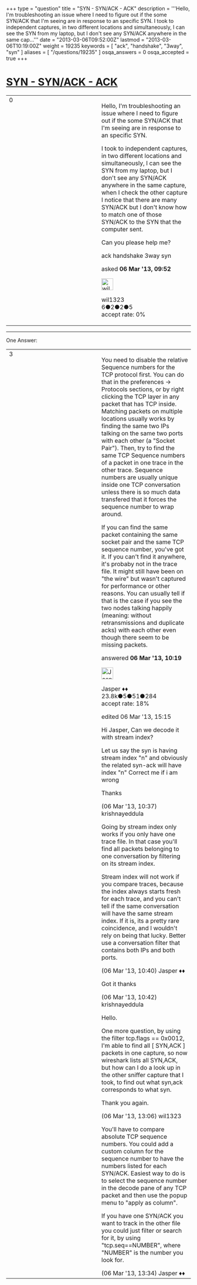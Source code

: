 +++
type = "question"
title = "SYN - SYN/ACK - ACK"
description = '''Hello, I&#x27;m troubleshooting an issue where I need to figure out if the some SYN/ACK that I&#x27;m seeing are in response to an specific SYN. I took to independent captures, in two different locations and simultaneously, I can see the SYN from my laptop, but I don&#x27;t see any SYN/ACK anywhere in the same cap...'''
date = "2013-03-06T09:52:00Z"
lastmod = "2013-03-06T10:19:00Z"
weight = 19235
keywords = [ "ack", "handshake", "3way", "syn" ]
aliases = [ "/questions/19235" ]
osqa_answers = 0
osqa_accepted = true
+++

<div class="headNormal">

# [SYN - SYN/ACK - ACK](/questions/19235/syn-synack-ack)

</div>

<div id="main-body">

<div id="askform">

<table id="question-table" style="width:100%;"><colgroup><col style="width: 50%" /><col style="width: 50%" /></colgroup><tbody><tr class="odd"><td style="width: 30px; vertical-align: top"><div class="vote-buttons"><div id="post-19235-score" class="post-score" title="current number of votes">0</div><div id="favorite-count" class="favorite-count"></div></div></td><td><div id="item-right"><div class="question-body"><p>Hello, I'm troubleshooting an issue where I need to figure out if the some SYN/ACK that I'm seeing are in response to an specific SYN.</p><p>I took to independent captures, in two different locations and simultaneously, I can see the SYN from my laptop, but I don't see any SYN/ACK anywhere in the same capture, when I check the other capture I notice that there are many SYN/ACK but I don't know how to match one of those SYN/ACK to the SYN that the computer sent.</p><p>Can you please help me?</p></div><div id="question-tags" class="tags-container tags">ack handshake 3way syn</div><div id="question-controls" class="post-controls"></div><div class="post-update-info-container"><div class="post-update-info post-update-info-user"><p>asked <strong>06 Mar '13, 09:52</strong></p><img src="https://secure.gravatar.com/avatar/3ec9add3f6ceb792756b1227b1266919?s=32&amp;d=identicon&amp;r=g" class="gravatar" width="32" height="32" alt="wil1323&#39;s gravatar image" /><p>wil1323<br />
<span class="score" title="6 reputation points">6</span><span title="2 badges"><span class="badge1">●</span><span class="badgecount">2</span></span><span title="2 badges"><span class="silver">●</span><span class="badgecount">2</span></span><span title="5 badges"><span class="bronze">●</span><span class="badgecount">5</span></span><br />
<span class="accept_rate" title="Rate of the user&#39;s accepted answers">accept rate:</span> <span title="wil1323 has no accepted answers">0%</span></p></div></div><div id="comments-container-19235" class="comments-container"></div><div id="comment-tools-19235" class="comment-tools"></div><div class="clear"></div><div id="comment-19235-form-container" class="comment-form-container"></div><div class="clear"></div></div></td></tr></tbody></table>

------------------------------------------------------------------------

<div class="tabBar">

<span id="sort-top"></span>

<div class="headQuestions">

One Answer:

</div>

</div>

<span id="19239"></span>

<div id="answer-container-19239" class="answer accepted-answer">

<table style="width:100%;"><colgroup><col style="width: 50%" /><col style="width: 50%" /></colgroup><tbody><tr class="odd"><td style="width: 30px; vertical-align: top"><div class="vote-buttons"><div id="post-19239-score" class="post-score" title="current number of votes">3</div></div></td><td><div class="item-right"><div class="answer-body"><p>You need to disable the relative Sequence numbers for the TCP protocol first. You can do that in the preferences -&gt; Protocols sections, or by right clicking the TCP layer in any packet that has TCP inside. Matching packets on multiple locations usually works by finding the same two IPs talking on the same two ports with each other (a "Socket Pair"). Then, try to find the same TCP Sequence numbers of a packet in one trace in the other trace. Sequence numbers are usually unique inside one TCP conversation unless there is so much data transfered that it forces the sequence number to wrap around.</p><p>If you can find the same packet containing the same socket pair and the same TCP sequence number, you've got it. If you can't find it anywhere, it's probaby not in the trace file. It might still have been on "the wire" but wasn't captured for performance or other reasons. You can usually tell if that is the case if you see the two nodes talking happily (meaning: without retransmissions and duplicate acks) with each other even though there seem to be missing packets.</p></div><div class="answer-controls post-controls"></div><div class="post-update-info-container"><div class="post-update-info post-update-info-user"><p>answered <strong>06 Mar '13, 10:19</strong></p><img src="https://secure.gravatar.com/avatar/c578ba2967741f25aebd6afef702f432?s=32&amp;d=identicon&amp;r=g" class="gravatar" width="32" height="32" alt="Jasper&#39;s gravatar image" /><p>Jasper ♦♦<br />
<span class="score" title="23806 reputation points"><span>23.8k</span></span><span title="5 badges"><span class="badge1">●</span><span class="badgecount">5</span></span><span title="51 badges"><span class="silver">●</span><span class="badgecount">51</span></span><span title="284 badges"><span class="bronze">●</span><span class="badgecount">284</span></span><br />
<span class="accept_rate" title="Rate of the user&#39;s accepted answers">accept rate:</span> <span title="Jasper has 263 accepted answers">18%</span></p></div><div class="post-update-info post-update-info-edited"><p>edited 06 Mar '13, 15:15</p></div></div><div id="comments-container-19239" class="comments-container"><span id="19241"></span><div id="comment-19241" class="comment"><div id="post-19241-score" class="comment-score"></div><div class="comment-text"><p>Hi Jasper, Can we decode it with stream index?</p><p>Let us say the syn is having stream index "n" and obviously the related syn-ack will have index "n" Correct me if i am wrong</p><p>Thanks</p></div><div id="comment-19241-info" class="comment-info"><span class="comment-age">(06 Mar '13, 10:37)</span> krishnayeddula</div></div><span id="19242"></span><div id="comment-19242" class="comment"><div id="post-19242-score" class="comment-score"></div><div class="comment-text"><p>Going by stream index only works if you only have one trace file. In that case you'll find all packets belonging to one conversation by filtering on its stream index.</p><p>Stream index will not work if you compare traces, because the index always starts fresh for each trace, and you can't tell if the same conversation will have the same stream index. If it is, its a pretty rare coincidence, and I wouldn't rely on being that lucky. Better use a conversation filter that contains both IPs and both ports.</p></div><div id="comment-19242-info" class="comment-info"><span class="comment-age">(06 Mar '13, 10:40)</span> Jasper ♦♦</div></div><span id="19243"></span><div id="comment-19243" class="comment"><div id="post-19243-score" class="comment-score"></div><div class="comment-text"><p>Got it thanks</p></div><div id="comment-19243-info" class="comment-info"><span class="comment-age">(06 Mar '13, 10:42)</span> krishnayeddula</div></div><span id="19245"></span><div id="comment-19245" class="comment"><div id="post-19245-score" class="comment-score"></div><div class="comment-text"><p>Hello.</p><p>One more question, by using the filter tcp.flags == 0x0012, I'm able to find all [ SYN,ACK ] packets in one capture, so now wireshark lists all SYN,ACK, but how can I do a look up in the other sniffer capture that I took, to find out what syn,ack corresponds to what syn.</p><p>Thank you again.</p></div><div id="comment-19245-info" class="comment-info"><span class="comment-age">(06 Mar '13, 13:06)</span> wil1323</div></div><span id="19246"></span><div id="comment-19246" class="comment"><div id="post-19246-score" class="comment-score"></div><div class="comment-text"><p>You'll have to compare absolute TCP sequence numbers. You could add a custom column for the sequence number to have the numbers listed for each SYN/ACK. Easiest way to do is to select the sequence number in the decode pane of any TCP packet and then use the popup menu to "apply as column".</p><p>If you have one SYN/ACK you want to track in the other file you could just filter or search for it, by using "tcp.seq==NUMBER", where "NUMBER" is the number you look for.</p></div><div id="comment-19246-info" class="comment-info"><span class="comment-age">(06 Mar '13, 13:34)</span> Jasper ♦♦</div></div></div><div id="comment-tools-19239" class="comment-tools"></div><div class="clear"></div><div id="comment-19239-form-container" class="comment-form-container"></div><div class="clear"></div></div></td></tr></tbody></table>

</div>

<div class="paginator-container-left">

</div>

</div>

</div>

